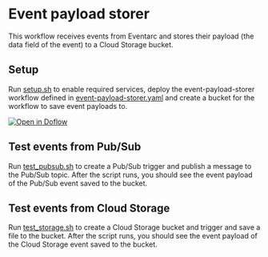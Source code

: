 # Event payload storer

This workflow receives events from Eventarc and stores their payload (the data
field of the event) to a Cloud Storage bucket.

## Setup

Run [setup.sh](setup.sh) to enable required services, deploy the
event-payload-storer workflow defined in
[event-payload-storer.yaml](workevent-payload-storerflow.yaml) and create a
bucket for the workflow to save event payloads to.

[![Open in Doflow](https://img.shields.io/badge/Open_in-Doflow-9747FF)](https://app.doflow.io/https://github.com/GoogleCloudPlatform/workflows-demos/blob/master/workflows-eventarc-integration/event-payload-storer/event-payload-storer.yaml)

## Test events from Pub/Sub

Run [test_pubsub.sh](test_pubsub.sh) to create a Pub/Sub trigger and publish a message to the
Pub/Sub topic. After the script runs, you should see the event payload of the
Pub/Sub event saved to the bucket.

## Test events from Cloud Storage

Run [test_storage.sh](test_storage.sh) to create a Cloud Storage bucket and trigger and save a
file to the bucket. After the script runs, you should see the event payload of the
Cloud Storage event saved to the bucket.
